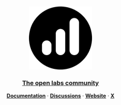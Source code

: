 <p align="center">
  <a href="https://openlabs.online">
    <img src="./assets/logo-full.png">
    <h3 align="center">The open labs community</h3>
  </a>
</p>


<p align="center">
  <a href="https://openlabs.online/docs"><strong>Documentation</strong></a> ·
  <a href="https://github.com/openlabs-dev/community/discussions"><strong>Discussions</strong></a> ·
  <a href="https://openlabs.online"><strong>Website</strong></a> ·
  <a href="https://x.com/openlabs"><strong>X</strong></a>
</p>
